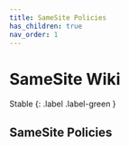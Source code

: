 ```yaml
---
title: SameSite Policies
has_children: true
nav_order: 1
---
```



# SameSite Wiki

Stable
{: .label .label-green }


## SameSite Policies

